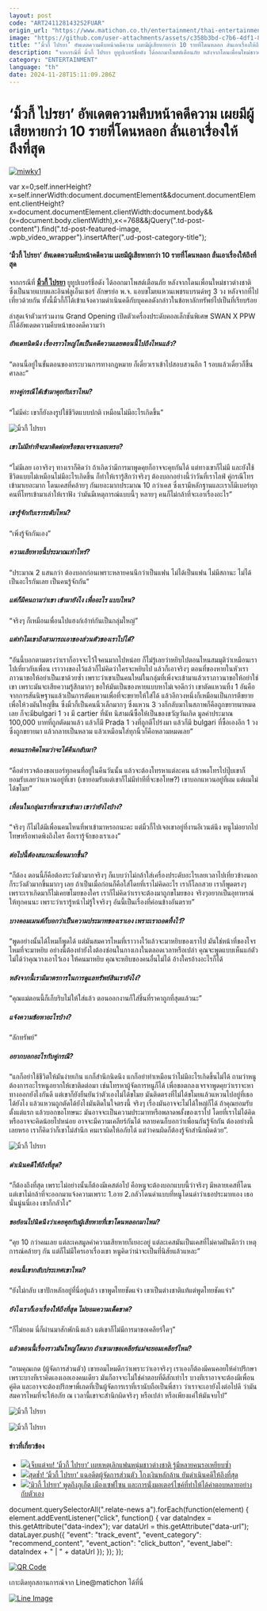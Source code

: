 ```yaml
---
layout: post
code: "ART2411281432S2FUAR"
origin_url: "https://www.matichon.co.th/entertainment/thai-entertainment/news_4926203"
image: "https://github.com/user-attachments/assets/c358b3bd-c7b6-4df1-8d94-cca0f95e04e6"
title: "‘มิ้วกี้ ไปรยา’ อัพเดตความคืบหน้าคดีความ เผยมีผู้เสียหายกว่า 10 รายที่โดนหลอก ลั่นเอาเรื่องให้ถึงที่สุด"
description: "จากกรณีที่ มิ้วกี้ ไปรยา ยูทูปเบอร์ชื่อดัง ได้ออกมาโพสต์เตือนภัย หลังจากโดนเพื่อนใหม่ชาวต่างชาติ ซึ่งเป็นนายแบบและอินฟลูเอ็นเซอร์ อักษรย่อ พ.จ."
category: "ENTERTAINMENT"
language: "th"
date: 2024-11-28T15:11:09.286Z
---
```


# ‘มิ้วกี้ ไปรยา’ อัพเดตความคืบหน้าคดีความ เผยมีผู้เสียหายกว่า 10 รายที่โดนหลอก ลั่นเอาเรื่องให้ถึงที่สุด

[![](https://www.matichon.co.th/wp-content/uploads/2024/11/miwky1.jpg "miwky1")](https://www.matichon.co.th/wp-content/uploads/2024/11/miwky1.jpg)

var x=0;self.innerHeight?x=self.innerWidth:document.documentElement&&document.documentElement.clientHeight?x=document.documentElement.clientWidth:document.body&&(x=document.body.clientWidth),x<=768&&jQuery(".td-post-content").find(".td-post-featured-image, .wpb\_video\_wrapper").insertAfter(".ud-post-category-title");

#### **‘มิ้วกี้ ไปรยา’ อัพเดตความคืบหน้าคดีความ เผยมีผู้เสียหายกว่า 10 รายที่โดนหลอก ลั่นเอาเรื่องให้ถึงที่สุด**

จากกรณีที่ [**มิ้วกี้ ไปรยา**](https://www.instagram.com/milkypraiya/) ยูทูปเบอร์ชื่อดัง ได้ออกมาโพสต์เตือนภัย หลังจากโดนเพื่อนใหม่ชาวต่างชาติ ซึ่งเป็นนายแบบและอินฟลูเอ็นเซอร์ อักษรย่อ พ.จ. แอบขโมยแหวนเพชรแบรนด์หรู 3 วง หลังจากที่ไปเที่ยวด้วยกัน ทั้งนี้มิ้วกี้ก็ได้เข้าแจ้งความดำเนินคดีกับบุคคลดังกล่าวในข้อหาลักทรัพย์ไปเป็นที่เรียบร้อย

ล่าสุดเจ้าตัวมาร่วมงาน Grand Opening เปิดตัวเครื่องประดับคอลเล็กชันพิเศษ SWAN X PPW ก็ได้อัพเดตความคืบหน้าของคดีความว่า

##### **อัพเดทนิดนึง เรื่องราวใหญ่โตเป็นคดีความเลยตอนนี้ไปถึงไหนแล้ว?**

“ตอนนี้อยู่ในขั้นตอนของกระบวนการทางกฎหมาย ก็เดี๋ยวเราเข้าไปสอบสวนอีก 1 รอบแล้วเดี๋ยวก็ขึ้นศาลละ”

##### **ทางคู่กรณีได้เข้ามาคุยกับเราไหม?**

“ไม่มีค่ะ เขาก็ยังลงรูปใช้ชีวิตแบบปกติ เหมือนไม่มีอะไรเกิดขึ้น”

![มิ้วกี้ ไปรยา](https://www.matichon.co.th/wp-content/uploads/2024/11/152983_0.jpg)

##### **เขาไม่มีท่าทีจะมาติดต่อหรือขอเจรจาเลยเหรอ?**

“ไม่มีเลย เอาจริงๆ ทางเราก็คิดว่า ถ้าเกิดว่ามีการมาพูดคุยก็อาจจะคุยกันได้ แต่ทางเขาก็ไม่มี และยังใช้ชีวิตแบบไม่เหมือนไม่มีอะไรเกิดขึ้น ก็ทำให้เรารู้สึกว่าจริงๆ ต้องบอกอย่างนี้ว่าวันที่เราไลฟ์ คู่กรณีโทรเข้ามาเยอะมาก โดนเคสที่คล้ายๆ กันเยอะมากประมาณ 10 กว่าเคส ซึ่งเรามีหลักฐานและเราก็มีเบอร์ทุกคนที่โทรเข้ามาเล่าให้เราฟัง ว่ามันมีเหตุการณ์แบบนี้ๆ หลายๆ คนก็ไม่กล้าที่จะเอาเรื่องอะไร”

##### **เขารู้จักกับเราระดับไหน?**

“เพิ่งรู้จักกันเอง”

##### **ความเสียหายนี้ประมาณเท่าไหร่?**

“ประมาณ 2 แสนกว่า ต้องบอกก่อนเพราะหลายคนนึกว่าเป็นแฟน ไม่ได้เป็นแฟน ไม่มีสถานะ ไม่ได้เป็นอะไรกันเลย เป็นคนรู้จักกัน”

##### **แต่ก็มีคนถามว่าเขา เข้ามายังไง เพื่ออะไร แบบไหน?**

“จริงๆ ก็เหมือนเพื่อนไปแฮงก์เอ้าท์กันเป็นกลุ่มใหญ่”

##### **แต่ทำไมเขาถึงสามารถเอาของส่วนตัวของเราไปได้?**

“อันนี้บอกตามตรงว่าเราก็อาจจะไว้ใจคนมากไปหน่อย ก็ไม่รู้เลยว่าหยิบไปตอนไหนสมมุติว่าเหมือนเราไปเที่ยวกับเพื่อน เราวางของไว้แล้วก็ไม่คิดว่าใครจะหยิบไป แล้วก็เอาจริงๆ ตอนที่ของหายในหัวเราภาวนาขอให้อย่าเป็นเขาด้วยซ้ำ เพราะว่าเขาเป็นคนใหม่ในกลุ่มที่เพิ่งจะเข้ามาแล้วเราภาวนาขอให้อย่าใช่เขา เพราะมันจะเสียความรู้สึกมากๆ ขอให้มันเป็นของหายแบบหาไม่เจอดีกว่า เขาตัดแหวนทิ้ง 1 อันคือจากการสันนิษฐานแล้วเป็นการตัดแหวนเพื่อที่จะขยายให้ใส่ได้ แล้วอีกวงหนึ่งก็เหมือนเป็นการตีขยายเพื่อให้วงมันใหญ่ขึ้น ซึ่งมิ้วกี้เป็นคนนิ้วเล็กมากๆ ซึ่งแหวน 3 วงก็กลับมาในสภาพก็คือถูกขยายมาหมดเลย ก็จะมีbulgari 1 วง มี cartier ที่นัท นิสามณีซื้อให้เป็นของขวัญวันเกิด มูลค่าประมาณ 100,000 บาทที่ถูกตัดมาแล้ว แล้วก็มี Prada 1 วงที่ถูกตีโปร่งมา แล้วก็มี bulgari ที่ซื้อเองอีก 1 วงซึ่งถูกขยายมา แล้วกลายเป็นหลวม แล้วเหมือนใส่ทุกนิ้วก็คือหลวมหมดเลย”

##### **ตอนแรกคิดไหมว่าจะได้คืนกลับมา?**

“คือตำรวจต้องขอเบอร์ทุกคนที่อยู่ในคืนวันนั้น แล้วจะต้องโทรหาแต่ละคน แล้วพอโทรไปปุ๊บเขาก็ยอมรับเลยว่าแหวนอยู่ที่เขา (เขายอมรับแต่เขาก็ไม่มีท่าทีที่จะขอโทษ?) เขาบอกแหวนอยู่ที่ผม แต่ผมไม่ได้ขโมย”

##### **เพื่อนในกลุ่มเราที่พาเขาเข้ามา เขาว่ายังไงบ้าง?**

“จริงๆ ก็ไม่ได้มีเพื่อนคนไหนที่พาเข้ามาหรอกนะคะ แต่มิ้วกี้ไปเจอเขาอยู่ที่งานอีเวนต์นึง หนูไม่อยากไปโทษหรือพาดพิงถึงใคร คือเรารู้จักของเราเอง”

##### **ต่อไปนี้ต้องสแกนเพื่อนมากขึ้น?**

“ก็ต้อง ตอนนี้ก็คือต้องระวังตัวมากจริงๆ ก็แบบว่าไม่กล้าใส่เครื่องประดับอะไรเลยเวลาไปเที่ยวข้างนอกก็ระวังตัวมากขึ้นมากๆ เลย ถ้าเป็นเมื่อก่อนก็คือใส่โดยที่เราไม่คิดอะไร เราก็โลกสวย เราก็พูดตรงๆเพราะเราเกิดมาก็ไม่เคยขโมยของใคร เราก็ไม่คิดว่าเราจะต้องมาถูกขโมยของ จริงๆอยากเป็นอุทาหรณ์ให้ทุกคนนะ เพราะว่าเรารู้หน้าไม่รู้ใจจริงๆ อันนี้เป็นเรื่องที่ค่อนข้างอันตราย”

##### **บางคอมเมนต์ก็บอกว่าเป็นความประมาทของเราเอง เพราะเราถอดทิ้งไว้?**

“พูดอย่างนั้นได้ไหมก็พูดได้ แต่มันสมควรไหมที่เราวางไว้แล้วจะมาหยิบของเราไป มันใช่หน้าที่ของโจรไหมที่จะมาหยิบ อย่างนี้ต้องทำยังไงต้องซ่อนในกางเกงในตลอดเวลาหรือเปล่า คุณจะพูดแบบเห็นแก่ตัวไม่ได้ว่าคุณวางเอาไว้เอง ให้คนมาหยิบ คุณจะหยิบของคนอื่นไม่ได้ อ้างใครอ้างอะไรก็ได้

##### **หลังจากนี้เรามีมาตรการในการดูแลทรัพย์สินเรายังไง?**

“คุณแม่ตอนนี้ก็เก็บริบไม่ให้ใส่แล้ว ตอนออกงานก็ใส่ชิ้นที่ราคาถูกที่สุดแล้วนะ”

##### **แจ้งความข้อหาอะไรบ้าง?**

“ลักทรัพย์”

##### **อยากบอกอะไรกับคู่กรณี?**

“แกก็อย่าใช้ชีวิตให้มันง่ายเกิน แกก็สำนึกนิดนึง แกก็อย่าทำเหมือนว่าไม่มีอะไรเกิดขึ้นไม่ได้ ถามว่าหนูต้องการอะไรหนูอยากให้เขาติดต่อมา เช่นโทรหาผู้จัดการหนูก็ได้ เพื่อขอตกลงเจรจาพูดคุยว่าเราจะหาทางออกยังไงกันดี แต่เขาก็ยังยืนยันว่าตัวเองไม่ได้ขโมย มันติดตรงที่ไม่ได้ขโมยแล้วแหวนไปอยู่ที่เธอได้ยังไง แล้วแหวนถูกตัดได้ยังไงมันติดในใจตรงนี้ จริงๆ เรื่องมันอาจจะไม่ได้ใหญ่ก็ได้ ถ้าคุณยอมรับตั้งแต่แรก แล้วบอกขอโทษนะ มันอาจจะเป็นความประมาทหรือพลาดพลั้งของเราไป โดยที่เราไม่ได้คิด หรืออาจจะคิดน้อยไปหน่อย อาจจะมีความเคลียร์กันได้ หลายคนก็บอกว่าเพื่อนกันรู้จักกัน ต้องอย่างนี้เลยหรอ เราก็คิดว่าก็เขาไม่สำนึก คนเราผิดให้อภัยได้ แต่ว่าคนผิดก็ต้องรู้จักสำนึกผิดด้วย”.

![มิ้วกี้ ไปรยา](https://www.matichon.co.th/wp-content/uploads/2024/11/153018_0.jpg)

##### **ดำเนินคดีให้ถึงที่สุด?**

“ก็ต้องถึงที่สุด เพราะไม่อย่างนั้นก็ต้องมีเคสต่อไป คือหนูจะต้องบอกแบบนี้ว่าจริงๆ มีหลายเคสที่โดน แต่เขาไม่กล้าที่จะออกมาแจ้งความเพราะ 1.อาย 2.กลัวโดนด่าแบบที่หนูโดนด่าว่าเธอประมาทเอง เธอนั่นนู่นนี่เอง เขาก็กลัวไง”

##### **ขอย้อนไปนิดนึงว่าเคยคุยกับผู้เสียหายที่เขาโดนหลอกมาไหม?**

“คุย 10 กว่าคนเลย แต่ละเคสมูลค่าความเสียหายก็เยอะอยู่ แต่ละเคสมันเป็นเคสที่ไม่คาดฝันดีกว่า เหตุการณ์คล้ายๆ กัน แต่ก็ไม่มีใครเอาเรื่องเขา หนูคิดว่าน่าจะเป็นที่นิสัยแล้วแหละ”

##### **ตอนนี้เขากลับประเทศเขาไหม?**

“ยังไม่กลับ เขาปักหลักอยู่ที่นี่อยู่แล้ว เขาพูดไทยชัดแจ๋ว เขาเป็นต่างชาติแท้แต่พูดไทยชัดแจ๋ว”

##### **ยังไงเราก็เอาเรื่องให้ถึงที่สุด ไม่ยอมความเด็ดขาด?**

“ก็ไม่ยอม นี่ก็ผ่านมาสักพักนึงแล้ว แต่เขาก็ไม่มีการมาขอเคลียร์ใดๆ”

##### **แล้วตอนนี้เรื่องราวมันใหญ่โตมาก ถ้าเขามาขอเคลียร์แม่จะยอมเคลียร์ไหม?**

“ถามคุณเกด (ผู้จัดการส่วนตัว) เขายอมไหมดีกว่าเพราะว่าเอาจริงๆ เราเองก็ต้องมีคนคอยให้คำปรึกษา เพราะบางทีเราคิดเองเออเองคนเดียว มันก็อาจจะไม่ใช่คำตอบที่ดีสักเท่าไร บางทีเราอาจจะต้องมีเพื่อนคู่คิด และอาจจะต้องปรึกษาพี่เกดที่เป็นผู้จัดการเราที่เรานับถือเป็นพี่สาว ว่าเราจะเอายังไงต่อไปดี ว่ามันสมควรไหมที่จะให้อภัย ณ เวลานี้เขาจะสำนึกผิดจริงๆ หรือเปล่า หรือเพียงแค่ให้มันจบไป”

![มิ้วกี้ ไปรยา](https://www.matichon.co.th/wp-content/uploads/2024/11/153019_0.jpg)

![มิ้วกี้ ไปรยา](https://www.matichon.co.th/wp-content/uploads/2024/11/152984_0.jpg)

#### ข่าวที่เกี่ยวข้อง

*   [![](https://www.matichon.co.th/wp-content/uploads/2023/08/มิว-เว็บ.jpg)เจ็บแต่จบ! ‘มิ้วกี้ ไปรยา’ เผยเหตุเลิกแฟนหนุ่มชาวต่างชาติ รู้มีหลายคนรอเหยียบซ้ำ](https://www.matichon.co.th/entertainment/news_4108984)
*   [![](https://www.matichon.co.th/wp-content/uploads/2023/04/มิ้วกี้-เว็บ.jpg)สุดช้ำ! ‘มิ้วกี้ ไปรยา’ แฉอดีตผู้จัดการส่วนตัว โกงเงินหลักล้าน ยันดำเนินคดีให้ถึงที่สุด](https://www.matichon.co.th/social/news_3919368)
*   [![](https://www.matichon.co.th/wp-content/uploads/2022/11/Screenshot-2022-11-23-145411.jpg)‘มิวกี้ ไปรยา’ พูดถึงภูเก็ต เมืองเซฟโซน และการนั่งมอเตอร์ไซค์ที่ทำให้ได้คำตอบหลายอย่างกับตัวเอง](https://www.matichon.co.th/entertainment/news_3690106)

document.querySelectorAll(".relate-news a").forEach(function(element) { element.addEventListener("click", function() { var dataIndex = this.getAttribute("data-index"); var dataUrl = this.getAttribute("data-url"); dataLayer.push({ "event": "track\_event", "event\_category": "recommend\_content", "event\_action": "click\_button", "event\_label": dataIndex + " | " + dataUrl }); }); });

[![QR Code](https://www.matichon.co.th/wp-content/uploads/2023/07/wob1371z.jpg)](https://lin.ee/ht0nDxX)

เกาะติดทุกสถานการณ์จาก Line@matichon ได้ที่นี่

[![Line Image](https://www.matichon.co.th/wp-content/uploads/2023/07/th.png)](https://lin.ee/ht0nDxX)